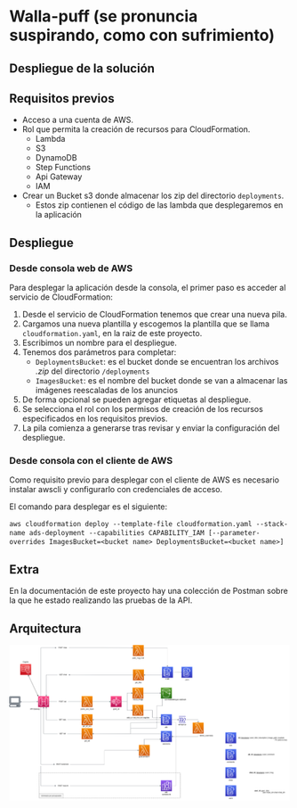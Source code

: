 # Walla-puff (se pronuncia suspirando, como con sufrimiento)

## Despliegue de la solución

## Requisitos previos
- Acceso a una cuenta de AWS.
- Rol que permita la creación de recursos para CloudFormation.
    - Lambda
    - S3
    - DynamoDB
    - Step Functions
    - Api Gateway
    - IAM
- Crear un Bucket s3 donde almacenar los zip del directorio `deployments`.
    - Estos zip contienen el código de las lambda que desplegaremos en la aplicación

## Despliegue

### Desde consola web de AWS

Para desplegar la aplicación desde la consola, el primer paso es acceder al servicio de CloudFormation:
1. Desde el servicio de CloudFormation tenemos que crear una nueva pila.
2. Cargamos una nueva plantilla y escogemos la plantilla que se llama `cloudformation.yaml`, en la raiz de este proyecto.
3. Escribimos un nombre para el despliegue.
4. Tenemos dos parámetros para completar:
    - `DeploymentsBucket`: es el bucket donde se encuentran los archivos *.zip* del directorio `/deployments`
    - `ImagesBucket`: es el nombre del bucket donde se van a almacenar las imágenes reescaladas de los anuncios
5. De forma opcional se pueden agregar etiquetas al despliegue.
6. Se selecciona el rol con los permisos de creación de los recursos especificados en los requisitos previos.
7. La pila comienza a generarse tras revisar y enviar la configuración del despliegue.

### Desde consola con el cliente de AWS

Como requisito previo para desplegar con el cliente de AWS es necesario instalar awscli y configurarlo con credenciales de acceso.

El comando para desplegar es el siguiente:

```
aws cloudformation deploy --template-file cloudformation.yaml --stack-name ads-deployment --capabilities CAPABILITY_IAM [--parameter-overrides ImagesBucket=<bucket name> DeploymentsBucket=<bucket name>]
```

## Extra

En la documentación de este proyecto hay una colección de Postman sobre la que he estado realizando las pruebas de la API.

## Arquitectura

![arquitectura](doc/arq_diagram.drawio.png)